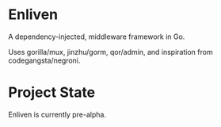 # Enliven

A dependency-injected, middleware framework in Go.

Uses gorilla/mux, jinzhu/gorm, qor/admin, and inspiration from codegangsta/negroni.


# Project State

Enliven is currently pre-alpha.